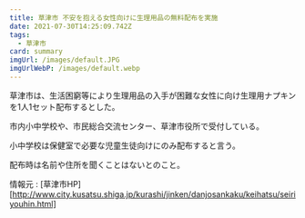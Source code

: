 ```yaml
---
title: 草津市 不安を抱える女性向けに生理用品の無料配布を実施
date: 2021-07-30T14:25:09.742Z
tags:
  - 草津市
card: summary
imgUrl: /images/default.JPG
imgUrlWebP: /images/default.webp
---
```

草津市は、生活困窮等により生理用品の入手が困難な女性に向け生理用ナプキンを1人1セット配布するとした。

市内小中学校や、市民総合交流センター、草津市役所で受付している。

小中学校は保健室で必要な児童生徒向けにのみ配布すると言う。

配布時は名前や住所を聞くことはないとのこと。

情報元 : [草津市HP][http://www.city.kusatsu.shiga.jp/kurashi/jinken/danjosankaku/keihatsu/seiriyouhin.html]